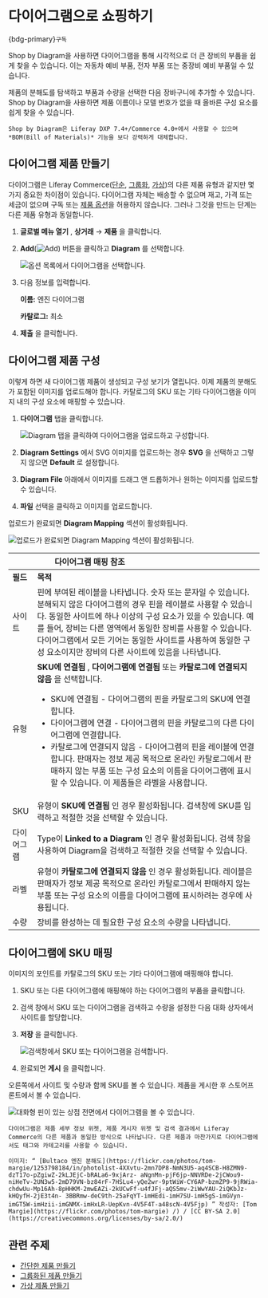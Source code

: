# 다이어그램으로 쇼핑하기

{bdg-primary}`구독`

Shop by Diagram을 사용하면 다이어그램을 통해 시각적으로 더 큰 장비의 부품을 쉽게 찾을 수 있습니다. 이는 자동차 예비 부품, 전자 부품 또는 중장비 예비 부품일 수 있습니다.

제품의 분해도를 탐색하고 부품과 수량을 선택한 다음 장바구니에 추가할 수 있습니다. Shop by Diagram을 사용하면 제품 이름이나 모델 번호가 없을 때 올바른 구성 요소를 쉽게 찾을 수 있습니다.

```{note}
Shop by Diagram은 Liferay DXP 7.4+/Commerce 4.0+에서 사용할 수 있으며 *BOM(Bill of Materials)* 기능을 보다 강력하게 대체합니다.
```

## 다이어그램 제품 만들기

다이어그램은 Liferay Commerce([단순](./creating-a-simple-product.md), [그룹화](./creating-a-grouped-product.md), [가상](./creating-a-virtual-product.md))의 다른 제품 유형과 같지만 몇 가지 중요한 차이점이 있습니다. 다이어그램 자체는 배송할 수 없으며 재고, 가격 또는 세금이 없으며 구독 또는 [제품 옵션](../products/using-product-options.md)을 허용하지 않습니다. 그러나 그것을 만드는 단계는 다른 제품 유형과 동일합니다.

1. **글로벌 메뉴 열기** , **상거래** &rarr; **제품** 을 클릭합니다.
1. **Add**(![Add](../../../images/icon-add.png)) 버튼을 클릭하고 **Diagram** 를 선택합니다.

   ![옵션 목록에서 다이어그램을 선택합니다.](./shop-by-diagram/images/01.png)

1. 다음 정보를 입력합니다.

   **이름:** 엔진 다이어그램

   **카탈로그:** 최소

1. **제출** 을 클릭합니다.

## 다이어그램 제품 구성

이렇게 하면 새 다이어그램 제품이 생성되고 구성 보기가 열립니다. 이제 제품의 분해도가 포함된 이미지를 업로드해야 합니다. 카탈로그의 SKU 또는 기타 다이어그램을 이미지 내의 구성 요소에 매핑할 수 있습니다.

1. **다이어그램** 탭을 클릭합니다.

   ![Diagram 탭을 클릭하여 다이어그램을 업로드하고 구성합니다.](./shop-by-diagram/images/03.png)

1. **Diagram Settings** 에서 SVG 이미지를 업로드하는 경우 **SVG** 을 선택하고 그렇지 않으면 **Default** 로 설정합니다.
1. **Diagram File** 아래에서 이미지를 드래그 앤 드롭하거나 원하는 이미지를 업로드할 수 있습니다.
1. **파일** 선택을 클릭하고 이미지를 업로드합니다.

업로드가 완료되면 **Diagram Mapping** 섹션이 활성화됩니다.

![업로드가 완료되면 Diagram Mapping 섹션이 활성화됩니다.](./shop-by-diagram/images/04.gif)

| | <div style="margin-left:35px"><b>다이어그램 매핑 참조</b> |
| :--- | :--- |
| **필드** | <div style="width:400px"><b>목적</b> |
| 사이트 | 핀에 부여된 레이블을 나타냅니다. 숫자 또는 문자일 수 있습니다. 분해되지 않은 다이어그램의 경우 핀을 레이블로 사용할 수 있습니다. 동일한 사이트에 하나 이상의 구성 요소가 있을 수 있습니다. 예를 들어, 장비는 다른 영역에서 동일한 장비를 사용할 수 있습니다. 다이어그램에서 모든 기어는 동일한 사이트를 사용하여 동일한 구성 요소이지만 장비의 다른 사이트에 있음을 나타냅니다. |
| 유형 | **SKU에 연결됨** , **다이어그램에 연결됨** 또는 **카탈로그에 연결되지 않음** 을 선택합니다.<ul><li>SKU에 연결됨 - 다이어그램의 핀을 카탈로그의 SKU에 연결합니다.</li ><li>다이어그램에 연결 - 다이어그램의 핀을 카탈로그의 다른 다이어그램에 연결합니다.</li><li>카탈로그에 연결되지 않음 - 다이어그램의 핀을 레이블에 연결합니다. 판매자는 정보 제공 목적으로 온라인 카탈로그에서 판매하지 않는 부품 또는 구성 요소의 이름을 다이어그램에 표시할 수 있습니다. 이 제품들은 라벨을 사용합니다.</li></ul>|
| SKU | 유형이 **SKU에 연결됨** 인 경우 활성화됩니다. 검색창에 SKU를 입력하고 적절한 것을 선택할 수 있습니다. |
| 다이어그램 | Type이 **Linked to a Diagram** 인 경우 활성화됩니다. 검색 창을 사용하여 Diagram을 검색하고 적절한 것을 선택할 수 있습니다. |
| 라벨 | 유형이 **카탈로그에 연결되지 않음** 인 경우 활성화됩니다. 레이블은 판매자가 정보 제공 목적으로 온라인 카탈로그에서 판매하지 않는 부품 또는 구성 요소의 이름을 다이어그램에 표시하려는 경우에 사용됩니다. |
| 수량 | 장비를 완성하는 데 필요한 구성 요소의 수량을 나타냅니다. |

## 다이어그램에 SKU 매핑

이미지의 포인트를 카탈로그의 SKU 또는 기타 다이어그램에 매핑해야 합니다.

1. SKU 또는 다른 다이어그램에 매핑해야 하는 다이어그램의 부품을 클릭합니다.
1. 검색 창에서 SKU 또는 다이어그램을 검색하고 수량을 설정한 다음 대화 상자에서 사이트를 할당합니다.
1. **저장** 을 클릭합니다.
   
   ![검색창에서 SKU 또는 다이어그램을 검색합니다.](./shop-by-diagram/images/05.gif)

1. 완료되면 **게시** 을 클릭합니다.

오른쪽에서 사이트 및 수량과 함께 SKU를 볼 수 있습니다. 제품을 게시한 후 스토어프론트에서 볼 수 있습니다.

![대화형 핀이 있는 상점 전면에서 다이어그램을 볼 수 있습니다.](./shop-by-diagram/images/06.gif)

```{note}
다이어그램은 제품 세부 정보 위젯, 제품 게시자 위젯 및 검색 결과에서 Liferay Commerce의 다른 제품과 동일한 방식으로 나타납니다. 다른 제품과 마찬가지로 다이어그램에서도 태그와 카테고리를 사용할 수 있습니다.
```

```{note}
이미지: “ [Bultaco 엔진 분해도](https://flickr.com/photos/tom-margie/1253798184/in/photolist-4XXvtu-2mn7DP8-NmN3U5-aq4SCB-H8ZMN9-dzT17o-pZgiwZ-2kLJEjC-bRALa6-9xjArz- aNgnMn-pjF6jp-NNVRDe-2jCWou9-niHeTv-2UN3w5-2mD79VN-bz84rF-7HSLu4-yQe2wr-9ptWiW-CY6AP-bzmZP9-9jRWia-chdwUu-Mp16Ah-8pHHKM-2mwEAZi-2kUCwFf-u4fJFj-aQS5mv-2iWwYAU-2iQKbJz-kHQyfH-2jE3t4n- 3BBRmw-deC9th-25aFqYT-imHEdi-imH7SU-imH5gS-imGVyn-imGT5W-imHzii-imGNMX-imHxLR-UepKvn-4V5F4T-a48scN-4V5Fjp) ” 작성자: [Tom Margie](https://flickr.com/photos/tom-margie) /) / [CC BY-SA 2.0](https://creativecommons.org/licenses/by-sa/2.0/)
```

## 관련 주제

* [간단한 제품 만들기](./creating-a-simple-product.md)
* [그룹화된 제품 만들기](./creating-a-grouped-product.md)
* [가상 제품 만들기](./creating-a-virtual-product.md)
